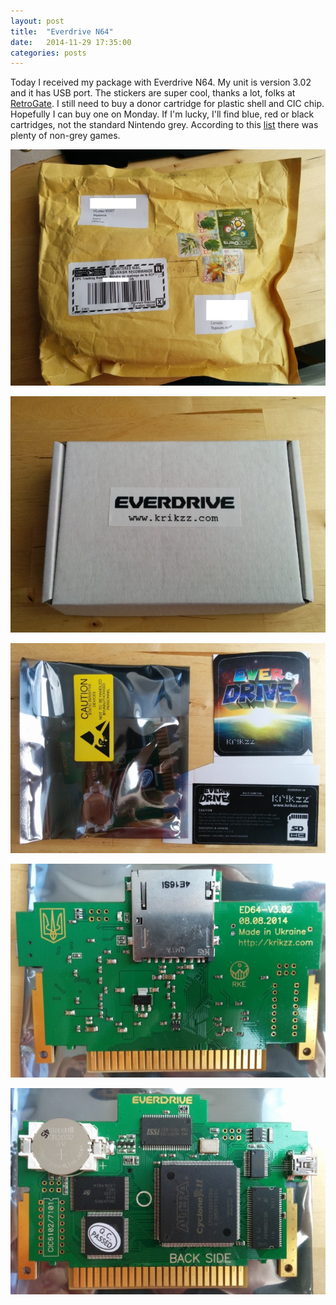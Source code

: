 ```yaml
---
layout: post
title:  "Everdrive N64"
date:   2014-11-29 17:35:00
categories: posts
---
```


Today I received my package with Everdrive N64.
My unit is version 3.02 and it has USB port.
The stickers are super cool, thanks a lot, folks at [RetroGate][].
I still need to buy a donor cartridge for plastic shell and CIC chip.
Hopefully I can buy one on Monday.
If I'm lucky, I'll find blue, red or black cartridges, not the standard Nintendo grey.
According to this [list][] there was plenty of non-grey games.

![Parcel](/img/2014-11-29-everdrive-n64-1.jpg)

![Box](/img/2014-11-29-everdrive-n64-2.jpg)

![Bag and labels](/img/2014-11-29-everdrive-n64-3.jpg)

![PCB front](/img/2014-11-29-everdrive-n64-4.jpg)

![PCB rear](/img/2014-11-29-everdrive-n64-5.jpg)

[RetroGate]: http://shop.retrogate.com/

[list]: http://atariage.com/forums/topic/162811-is-there-a-list-of-all-the-n64-cartridges-that-were-non-gray-colored/
